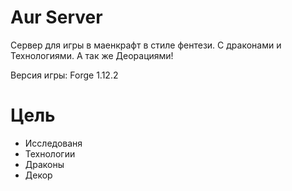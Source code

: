 # Aur Server

Сервер для игры в маенкрафт в стиле фентези. С драконами и Технологиями.
А так же Деорациями!

Версия игры: Forge 1.12.2

# Цель

- Исследованя
- Технологии
- Драконы
- Декор